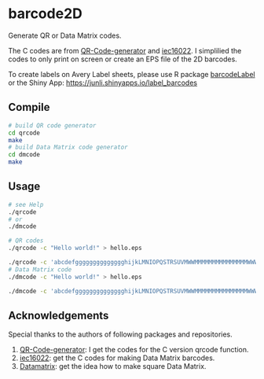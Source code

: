 # barcode2D
Generate QR or Data Matrix codes.

The C codes are from [QR-Code-generator](https://github.com/nayuki/QR-Code-generator) and [iec16022](https://github.com/rdoeffinger/iec16022). I simplilied the codes to only print on screen or create an EPS file of the 2D barcodes.

To create labels on Avery Label sheets, please use R package [barcodeLabel](https://github.com/pinbo/barcodeLabel) or the Shiny App: https://junli.shinyapps.io/label_barcodes

## Compile
```sh
# build QR code generator
cd qrcode
make
# build Data Matrix code generator
cd dmcode
make
```
## Usage
```sh
# see Help
./qrcode
# or
./dmcode

# QR codes
./qrcode -c "Hello world!" > hello.eps

./qrcode -c 'abcdefgggggggggggggghijkLMNIOPQSTRSUVMWWMMMMMMMMMMMMMMMWWWWLMMMMMMMMMMMMMOOOOOOOOOOOOOQQQQQQ!12233$556@#$%^&*()_+-=;:"[]{}/?<>|\\\\///~`````AAAAAAABBmmmmmmmmmmmmmmmMMMMMMMMMMMMMMMMM11111111111111111' > long.eps
# Data Matrix code
./dmcode -c "Hello world!" > hello.eps

./dmcode -c 'abcdefgggggggggggggghijkLMNIOPQSTRSUVMWWMMMMMMMMMMMMMMMWWWWLMMMMMMMMMMMMMOOOOOOOOOOOOOQQQQQQ!12233$556@#$%^&*()_+-=;:"[]{}/?<>|\\\\///~`````AAAAAAABBmmmmmmmmmmmmmmmMMMMMMMMMMMMMMMMM11111111111111111' > long.eps

```

## Acknowledgements
Special thanks to the authors of following packages and repositories.
1. [QR-Code-generator](https://github.com/nayuki/QR-Code-generator): I get the codes for the C version qrcode function.
1. [iec16022](https://github.com/rdoeffinger/iec16022): get the C codes for making Data Matrix barcodes.
1. [Datamatrix](https://github.com/revk/Datamatrix): get the idea how to make square Data Matrix.